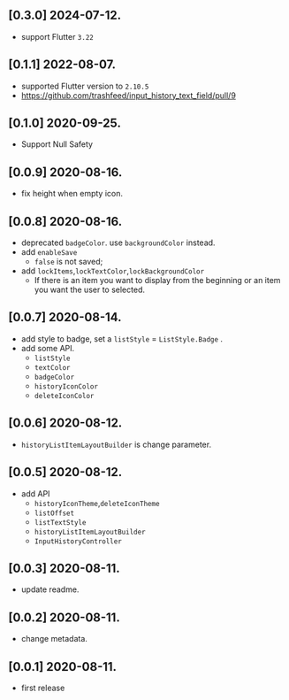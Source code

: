 ## [0.3.0] 2024-07-12.
- support Flutter `3.22`

## [0.1.1] 2022-08-07.
- supported Flutter version to `2.10.5`
- https://github.com/trashfeed/input_history_text_field/pull/9

## [0.1.0] 2020-09-25.
- Support Null Safety

## [0.0.9] 2020-08-16.
- fix height when empty icon.

## [0.0.8] 2020-08-16.
- deprecated `badgeColor`. use `backgroundColor` instead.
- add `enableSave`
  - `false` is not saved;
- add `lockItems`,`lockTextColor`,`lockBackgroundColor`
  - If there is an item you want to display from the beginning or an item you want the user to selected.

## [0.0.7] 2020-08-14.
- add style to badge, set a `listStyle` = `ListStyle.Badge` .
- add some API.
  - `listStyle`
  - `textColor`
  - `badgeColor`
  - `historyIconColor`
  - `deleteIconColor`


## [0.0.6] 2020-08-12.
- `historyListItemLayoutBuilder` is change parameter.

## [0.0.5] 2020-08-12.

* add API
  *  `historyIconTheme`,`deleteIconTheme`
  *  `listOffset`
  *  `listTextStyle`
  *  `historyListItemLayoutBuilder`
  *   `InputHistoryController`

## [0.0.3] 2020-08-11.

* update readme.

## [0.0.2] 2020-08-11.

* change metadata.

## [0.0.1] 2020-08-11.

* first release
